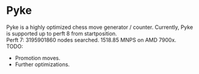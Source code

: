 # Pyke
Pyke is a highly optimized chess move generator / counter. Currently, Pyke is supported up to perft 8 from startposition. 
<br>
Perft 7: 3195901860 nodes searched. 1518.85 MNPS on AMD 7900x.
<br>
TODO:
<br>
- Promotion moves.
- Further optimizations.
